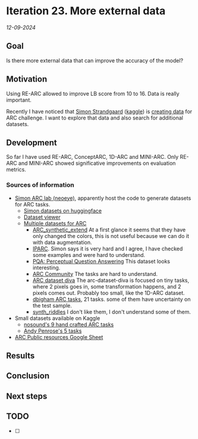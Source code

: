 # Iteration 23. More external data

_12-09-2024_

## Goal

Is there more external data that can improve the accuracy of the model?

## Motivation

Using RE-ARC allowed to improve LB score from 10 to 16. Data is really important.

Recently I have noticed that [Simon Strandgaard](https://github.com/neoneye) ([kaggle](https://www.kaggle.com/neoneye)) is [creating data](https://github.com/neoneye/simon-arc-lab) for ARC challenge.
I want to explore that data and also search for additional datasets.

## Development

So far I have used RE-ARC, ConceptARC, 1D-ARC and MINI-ARC. Only RE-ARC and MINI-ARC showed significative improvements on evaluation metrics.

### Sources of information

- [Simon ARC lab (neoeye)](https://github.com/neoneye/simon-arc-lab), apparently host the code to generate datasets for ARC tasks.
  - [Simon datasets on huggingface](https://huggingface.co/neoneye)
  - [Dataset viewer](https://neoneye.github.io/arc/)
  - [Multiple datasets for ARC](https://github.com/neoneye/arc-dataset-collection/tree/main)
    - [ARC_synthetic_extend](https://github.com/frankaging/ARC_synthetic_extend) At a first glance it seems that they have only changed the colors, this is not useful because we can do it with data augmentation.
    - [IPARC](https://github.com/neoneye/arc-dataset-collection/tree/main/dataset/IPARC). Simon says it is very hard and I agree, I have checked some examples and were hard to understand.
    - [PQA: Perceptual Question Answering](https://github.com/neoneye/arc-dataset-collection/tree/main/dataset/PQA) This dataset looks interesting.
    - [ARC Community](https://github.com/neoneye/arc-dataset-collection/tree/main/dataset/arc-community) The tasks are hard to understand.
    - [ARC dataset diva](https://github.com/neoneye/arc-dataset-diva) The arc-dataset-diva is focused on tiny tasks, where 2 pixels goes in, some transformation happens, and 2 pixels comes out. Probably too small, like the 1D-ARC dataset.
    - [dbigham ARC tasks](https://github.com/neoneye/arc-dataset-collection/tree/main/dataset/dbigham), 21 tasks. some of them have uncertainty on the test sample.
    - [synth_riddles](https://github.com/arc-community/synth_riddles) I don't like them, I don't understand some of them.
- Small datasets available on Kaggle
  - [nosound's 9 hand crafted ARC tasks](https://www.kaggle.com/datasets/zaharch/arc-nosound-tasks)
  - [Andy Penrose's 5 tasks](https://www.kaggle.com/datasets/andypenrose/extra-arc-tasks-for-testing)
- [ARC Public resources Google Sheet](https://docs.google.com/spreadsheets/d/1fR4cgjY1kNKN_dxiidBQbyT6Gv7_Ko7daKOjlYojwTY/edit?gid=167693902#gid=167693902)

## Results

## Conclusion

## Next steps

## TODO

- [ ]
